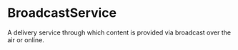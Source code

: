 # BroadcastService

A delivery service through which content is provided via broadcast over the air or online.
